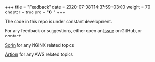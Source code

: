 +++
title = "Feedback"
date = 2020-07-08T14:37:59+03:00
weight = 70
chapter = true
pre = "<b>8. </b>"
+++

The code in this repo is under constant development.  

For any feedback or suggestions, either open an [Issue](https://github.com/sorinboia/nginx-experience-aws/issues) on GitHub, or contact:  

[Sorin](https://il.linkedin.com/in/sorin-boiangiu-38196938) for any NGINX related topics  

[Artiom](https://artioml.net/) for any AWS related topics